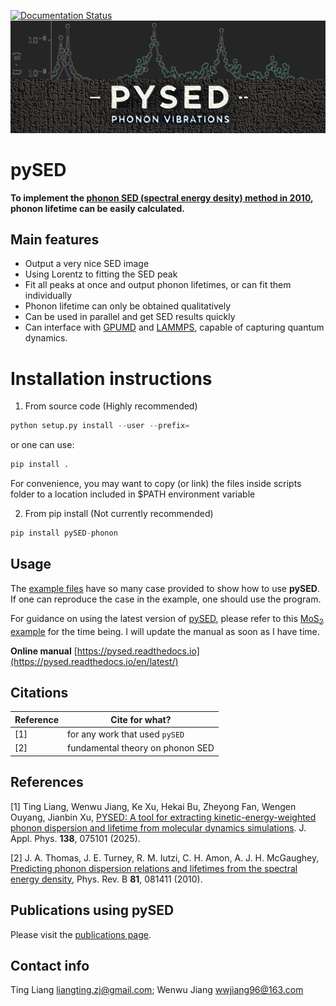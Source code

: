 [![Documentation Status](https://readthedocs.org/projects/pysed/badge/?version=latest)](https://pysed.readthedocs.io/en/latest/)
![pySED Logo](https://github.com/Tingliangstu/pySED/blob/main/docs/source/_static/logo.png)

# pySED

**To implement the [phonon SED (spectral energy desity) method in 2010](https://journals.aps.org/prb/abstract/10.1103/PhysRevB.81.081411), phonon lifetime can be easily calculated.** 

## Main features

- Output a very nice SED image 
- Using Lorentz to fitting the SED peak 
- Fit all peaks at once and output phonon lifetimes, or can fit them individually
- Phonon lifetime can only be obtained qualitatively
- Can be used in parallel and get SED results quickly
- Can interface with [GPUMD](https://github.com/brucefan1983/GPUMD?tab=readme-ov-file) and [LAMMPS](https://www.lammps.org/#gsc.tab=0), capable of capturing quantum dynamics.

# Installation instructions


1) From source code (Highly recommended)
```python
python setup.py install --user --prefix=
```
   or one can use:
```python
pip install .
```
For convenience, you may want to copy (or link) the files inside scripts
folder to a location included in $PATH environment variable

2) From pip install (Not currently recommended)

```python
pip install pySED-phonon
```

## Usage

The [example files](https://github.com/Tingliangstu/pySED/tree/main/example) have so many case provided to show how to use **pySED**. 
If one can reproduce the case in the example, one should use the program.

For guidance on using the latest version of [pySED](https://github.com/Tingliangstu/pySED/tree/main), please refer to this [MoS$_2$ example](https://github.com/Tingliangstu/pySED/tree/main/example/MoS2_gpumd) for the time being.
I will update the manual as soon as I have time.

**Online manual** [https://pysed.readthedocs.io](https://pysed.readthedocs.io/en/latest/)
	
## Citations

| Reference             | Cite for what?                    |
| --------------------- | --------------------------------- |
| [1]                   | for any work that used `pySED`    |
| [2]                   | fundamental theory on phonon SED |

## References

[1] Ting Liang, Wenwu Jiang, Ke Xu, Hekai Bu, Zheyong Fan, Wengen Ouyang, Jianbin Xu, [PYSED: A tool for extracting kinetic-energy-weighted phonon dispersion and lifetime from molecular dynamics simulations](https://doi.org/10.1063/5.0278798). J. Appl. Phys. **138**, 075101 (2025).

[2] J. A. Thomas, J. E. Turney, R. M. Iutzi, C. H. Amon, A. J. H. McGaughey, [Predicting phonon dispersion relations and lifetimes from the spectral energy density](https://journals.aps.org/prb/abstract/10.1103/PhysRevB.81.081411), Phys. Rev. B **81**, 081411 (2010).
	
## Publications using pySED

Please visit the [publications page](https://github.com/Tingliangstu/pySED/tree/main/publications).

## Contact info

Ting Liang
liangting.zj@gmail.com;
Wenwu Jiang
wwjiang96@163.com

